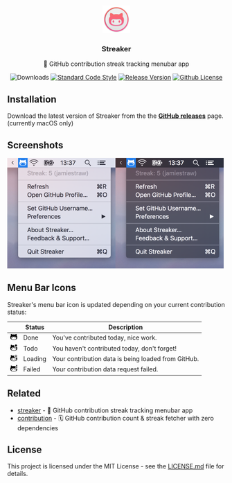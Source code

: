 <p align="center">
    <img src="icon@2x.png" height="64">
    <h3 align="center">Streaker</h3>
    <p align="center">🐙 GitHub contribution streak tracking menubar app<p>
    <p align="center"><img src="https://img.shields.io/github/downloads/jamieweavis/streaker/total.svg" alt="Downloads"> <a href="https://github.com/feross/standard"><img src="https://img.shields.io/badge/code%20style-standard-brightgreen.svg" alt="Standard Code Style"></a> <a href="https://github.com/jamieweavis/streaker/releases"><img src="https://img.shields.io/github/release/jamieweavis/streaker.svg" alt="Release Version"></a> <a href="https://raw.githubusercontent.com/jamieweavis/streaker/master/LICENSE.md"><img src="https://img.shields.io/badge/license-MIT-blue.svg" alt="Github License"></a></p>
</p>

## Installation

Download the latest version of Streaker from the the **[GitHub releases](https://github.com/jamieweavis/streaker/releases)** page. (currently macOS only)

## Screenshots

<img src="screenshots/light.png" width="250"><img src="screenshots/dark.png" width="250">

## Menu Bar Icons

Streaker's menu bar icon is updated depending on your current contribution status:

| | Status | Description |
| ------ | ---- | ----------- |
| <img src="app/icons/macos/doneTemplate@2x.png" width="16"> | Done | You've contributed today, nice work. |
| <img src="app/icons/macos/todoTemplate@2x.png" width="16"> | Todo | You haven't contributed today, don't forget! |
| <img src="app/icons/macos/loadTemplate@2x.png" width="16"> | Loading | Your contribution data is being loaded from GitHub. |
| <img src="app/icons/macos/failTemplate@2x.png" width="16"> | Failed | Your contribution data request failed. |

## Related

* [streaker](https://github.com/jamieweavis/streaker) - 🐙 GitHub contribution streak tracking menubar app
* [contribution](https://github.com/jamieweavis/contribution) - 🗓 GitHub contribution count & streak fetcher with zero dependencies

## License

This project is licensed under the MIT License - see the [LICENSE.md](LICENSE.md) file for details.
